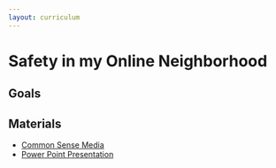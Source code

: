 ```yaml
---
layout: curriculum
---
```


# Safety in my Online Neighborhood

## Goals

## Materials

* [Common Sense Media](https://www.commonsense.org/education/digital-citizenship/lesson/safety-in-my-online-neighborhood)
* [Power Point Presentation](https://docs.google.com/presentation/d/1vrakj41_qar4ARXLFWZQv_RDeXyGdcgToOOhEH3lb5w/edit#slide=id.g5e01800515_1_0)
